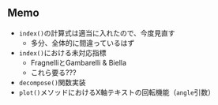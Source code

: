 ## Memo

* `index()`の計算式は適当に入れたので、今度見直す
   * 多分、全体的に間違っているはず
* `index()`における未対応指標
   * FragnelliとGambarelli & Biella
   * これら要る???
* `decompose()`関数実装
* `plot()`メソッドにおけるX軸テキストの回転機能（`angle`引数）
